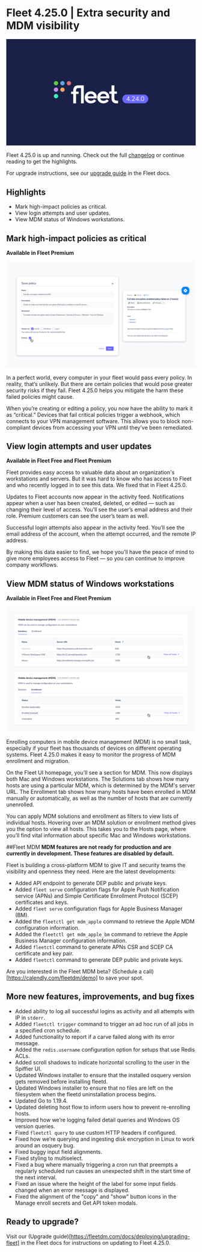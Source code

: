# Fleet 4.25.0 | Extra security and MDM visibility

![Fleet 4.25.0](../website/assets/images/articles/fleet-4.25.0-1600x900@2x.jpg)

Fleet 4.25.0 is up and running. Check out the full [changelog](https://github.com/fleetdm/fleet/releases/tag/fleet-v4.25.0) or continue reading to get the highlights.

For upgrade instructions, see our [upgrade guide](https://fleetdm.com/docs/deploying/upgrading-fleet) in the Fleet docs.

## Highlights
- Mark high-impact policies as critical.
- View login attempts and user updates.
- View MDM status of Windows workstations.

## Mark high-impact policies as critical
**Available in Fleet Premium**

![Critical policy and automatic Jira ticket](../website/assets/images/articles/critical-policy-1600x900.jpg)

In a perfect world, every computer in your fleet would pass every policy. In reality, that’s unlikely. But there are certain policies that would pose greater security risks if they fail. Fleet 4.25.0 helps you mitigate the harm these failed policies might cause.

When you’re creating or editing a policy, you now have the ability to mark it as “critical.” Devices that fail critical policies trigger a webhook, which connects to your VPN management software. This allows you to block non-compliant devices from accessing your VPN until they’ve been remediated.

## View login attempts and user updates
**Available in Fleet Free and Fleet Premium**

Fleet provides easy access to valuable data about an organization's workstations and servers. But it was hard to know who has access to Fleet and who recently logged in to see this data. We fixed that in Fleet 4.25.0.

Updates to Fleet accounts now appear in the activity feed. Notifications appear when a user has been created, deleted, or edited — such as changing their level of access. You’ll see the user’s email address and their role. Premium customers can see the user’s team as well. 

Successful login attempts also appear in the activity feed. You’ll see the email address of the account, when the attempt occurred, and the remote IP address.

By making this data easier to find, we hope you’ll have the peace of mind to give more employees access to Fleet — so you can continue to improve company workflows.

## View MDM status of Windows workstations
**Available in Fleet Free and Fleet Premium**

![MDM status for Mac and Windows workstations](../website/assets/images/articles/windows-mdm-1600x1060.jpg)

Enrolling computers in mobile device management (MDM) is no small task, especially if your fleet has thousands of devices on different operating systems. Fleet 4.25.0 makes it easy to monitor the progress of MDM enrollment and migration.

On the Fleet UI homepage, you’ll see a section for MDM. This now displays both Mac and Windows workstations. The Solutions tab shows how many hosts are using a particular MDM, which is determined by the MDM's server URL. The Enrollment tab shows how many hosts have been enrolled in MDM manually or automatically, as well as the number of hosts that are currently unenrolled.

You can apply MDM solutions and enrollment as filters to view lists of individual hosts. Hovering over an MDM solution or enrollment method gives you the option to view all hosts. This takes you to the Hosts page, where you’ll find vital information about specific Mac and Windows workstations.

##Fleet MDM
**MDM features are not ready for production and are currently in development. These features are disabled by default.**

Fleet is building a cross-platform MDM to give IT and security teams the visibility and openness they need. Here are the latest developments:

- Added API endpoint to generate DEP public and private keys.
- Added `fleet serve` configuration flags for Apple Push Notification service (APNs) and Simple Certificate Enrollment Protocol (SCEP) certificates and keys.
- Added `fleet serve` configuration flags for Apple Business Manager (BM).
- Added the `fleetctl get mdm_apple` command to retrieve the Apple MDM configuration information.
- Added the `fleetctl get mdm_apple_bm` command to retrieve the Apple Business Manager configuration information.
- Added `fleetctl` command to generate APNs CSR and SCEP CA certificate and key pair.
- Added `fleetctl` command to generate DEP public and private keys.

Are you interested in the Fleet MDM beta? (Schedule a call)[https://calendly.com/fleetdm/demo] to save your spot.

## More new features, improvements, and bug fixes
- Added ability to log all successful logins as activity and all attempts with IP in `stderr`.
- Added `fleetctl trigger` command to trigger an ad hoc run of all jobs in a specified cron
schedule.
- Added functionality to report if a carve failed along with its error message.
- Added the `redis.username` configuration option for setups that use Redis ACLs.
- Added scroll shadows to indicate horizontal scrolling to the user in the Spiffier UI.
- Updated Windows installer to ensure that the installed osquery version gets removed before installing fleetd.
- Updated Windows installer to ensure that no files are left on the filesystem when the fleetd uninstallation process begins.
- Updated Go to 1.19.4.
- Updated deleting host flow to inform users how to prevent re-enrolling hosts.
- Improved how we’re logging failed detail queries and Windows OS version queries.
- Fixed `fleetctl query` to use custom HTTP headers if configured.
- Fixed how we’re querying and ingesting disk encryption in Linux to work around an osquery bug.
- Fixed buggy input field alignments.
- Fixed styling to multiselect.
- Fixed a bug where manually triggering a cron run that preempts a regularly scheduled run causes an unexpected shift in the start time of the next interval.
- Fixed an issue where the height of the label for some input fields changed when an error message is displayed.
- Fixed the alignment of the "copy" and "show" button icons in the Manage enroll secrets and Get API token modals.

## Ready to upgrade?
Visit our (Upgrade guide)[https://fleetdm.com/docs/deploying/upgrading-fleet] in the Fleet docs for instructions on updating to Fleet 4.25.0.

<meta name="category" value="releases">
<meta name="authorFullName" value="Noah Talerman">
<meta name="authorGitHubUsername" value="noahtalerman">
<meta name="publishedOn" value="2022-12-28">
<meta name="articleTitle" value="Fleet 4.25.0 | Extra security and MDM visibility">
<meta name="articleImageUrl" value="../website/assets/images/articles/fleet-4.25.0-1600x900@2x.jpg">
